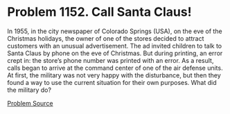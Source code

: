 # Problem 1152. Call Santa Claus!

In 1955, in the city newspaper of Colorado Springs (USA), on the eve of the Christmas holidays, the owner of one of the stores decided to attract customers with an unusual advertisement. The ad invited children to talk to Santa Claus by phone on the eve of Christmas. But during printing, an error crept in: the store’s phone number was printed with an error. As a result, calls began to arrive at the command center of one of the air defense units. At first, the military was not very happy with the disturbance, but then they found a way to use the current situation for their own purposes. What did the military do?

[Problem Source](https://www.trizland.ru/tasks/5603/)